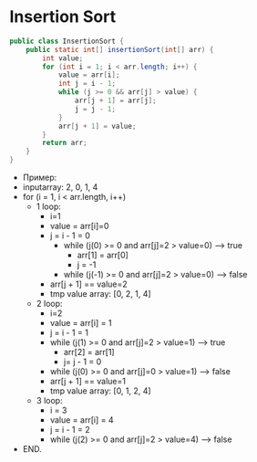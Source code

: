 # Insertion Sort

```java
public class InsertionSort {
    public static int[] insertionSort(int[] arr) {
        int value;
        for (int i = 1; i < arr.length; i++) {
            value = arr[i];
            int j = i - 1;
            while (j >= 0 && arr[j] > value) {
                arr[j + 1] = arr[j];
                j = j - 1;
            }
            arr[j + 1] = value;
        }
        return arr;
    }
}
```

* Пример:
* inputarray: 2, 0, 1, 4
* for (i = 1, i < arr.length, i++)
    * 1 loop:
        * i=1
        * value = arr[i]=0
        * j = i - 1 = 0
            * while (j(0) >= 0 and arr[j]=2 > value=0) --> true
                * arr[1] = arr[0]
                * j = -1
            * while (j(-1) >= 0 and arr[j]=2 > value=0) --> false
        * arr[j + 1] == value=2
        * tmp value array: [0, 2, 1, 4]
    * 2 loop:
        * i=2
        * value = arr[i] = 1
        * j = i - 1 = 1
        * while (j(1) >= 0 and arr[j]=2 > value=1) --> true
            * arr[2] = arr[1]
            * j= j - 1 = 0
        * while (j(0) >= 0 and arr[j]=0 > value=1) --> false
        * arr[j + 1] == value=1
        * tmp value array: [0, 1, 2, 4]
    * 3 loop:
        * i = 3
        * value = arr[i] = 4
        * j = i - 1 = 2   
        * while (j(2) >= 0 and arr[j]=2 > value=4) --> false
* END.